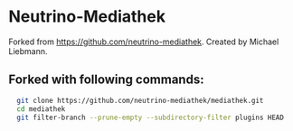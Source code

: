 # Neutrino-Mediathek

Forked from https://github.com/neutrino-mediathek.
Created by Michael Liebmann.

## Forked with following commands:
```bash
  git clone https://github.com/neutrino-mediathek/mediathek.git
  cd mediathek
  git filter-branch --prune-empty --subdirectory-filter plugins HEAD
```
